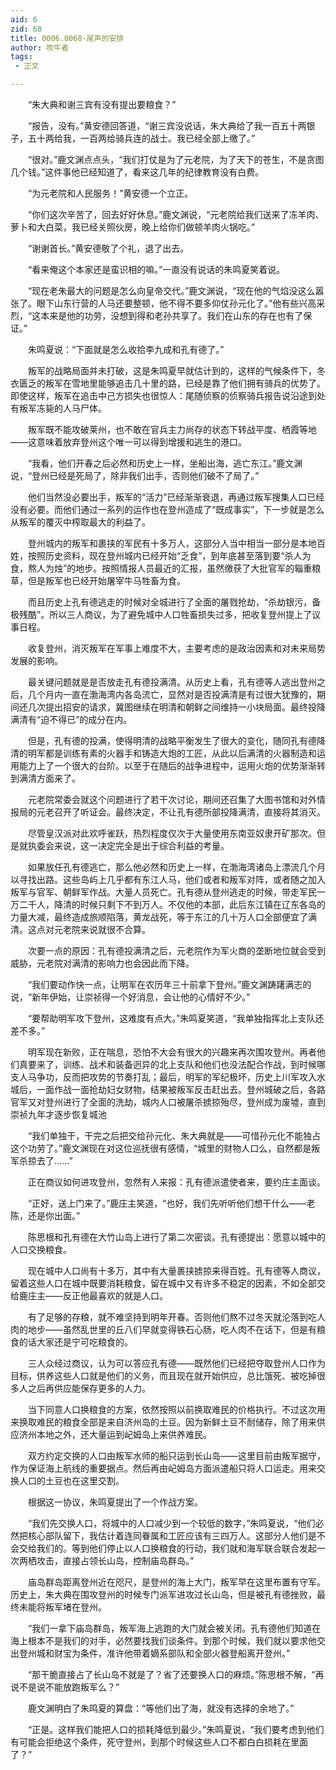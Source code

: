 ```yaml
---
aid: 6
zid: 68
title: 0006.0068-尾声的安排
author: 吹牛者
tags: 
 - 正文

---
```




　　“朱大典和谢三宾有没有提出要粮食？”

　　“报告，没有。”黄安德回答道，“谢三宾没说话，朱大典给了我一百五十两银子，五十两给我，一百两给骑兵连的战士。我已经全部上缴了。”

　　“很对。”鹿文渊点点头，“我们打仗是为了元老院，为了天下的苍生，不是贪图几个钱。”这件事他已经知道了，看来这几年的纪律教育没有白费。

　　“为元老院和人民服务！”黄安德一个立正。

　　“你们这次辛苦了，回去好好休息。”鹿文渊说，“元老院给我们送来了冻羊肉、萝卜和大白菜，我已经关照伙房，晚上给你们做顿羊肉火锅吃。”

　　“谢谢首长。”黄安德敬了个礼，退了出去。

　　“看来俺这个本家还是蛮识相的嘛。”一直没有说话的朱鸣夏笑着说。

　　“现在老朱最大的问题是怎么向皇帝交代。”鹿文渊说，“现在他的气焰没这么嚣张了。眼下山东行营的人马还要整顿，他不得不要多仰仗孙元化了。”他有些兴高采烈，“这本来是他的功劳，没想到得和老孙共享了。我们在山东的存在也有了保证。”

　　朱鸣夏说：“下面就是怎么收拾李九成和孔有德了。”

　　叛军的战略局面并未打破，这是朱鸣夏早就估计到的，这样的气候条件下，冬衣匮乏的叛军在雪地里能够追击几十里的路，已经是靠了他们拥有骑兵的优势了。即使这样，叛军在追击中己方损失也很惊人：尾随侦察的侦察骑兵报告说沿途到处有叛军冻毙的人马尸体。

　　叛军既不能攻破莱州，也不敢在官兵主力尚存的状态下转战平度、栖霞等地——这意味着放弃登州这个唯一可以得到增援和逃生的港口。

　　“我看，他们开春之后必然和历史上一样，坐船出海，逃亡东江。”鹿文渊说，“登州已经是死局了，除非我们出手，否则他们破不了局了。”

　　他们当然没必要出手，叛军的“活力”已经渐渐衰退，再通过叛军搜集人口已经没有必要。而他们通过一系列的运作也在登州造成了“既成事实”，下一步就是怎么从叛军的覆灭中榨取最大的利益了。

　　登州城内的叛军和裹挟的军民有十多万人，这部分人当中相当一部分是本地百姓，按照历史资料，现在登州城内已经开始“乏食”，到年底甚至落到要“杀人为食，熬人为烛”的地步。按照情报人员最近的汇报，虽然缴获了大批官军的辎重粮草，但是叛军也已经开始屠宰牛马牲畜为食。

　　而且历史上孔有德逃走的时候对全城进行了全面的屠戮抢劫，“杀劫银污，备极残酷”。所以三人商议，为了避免城中人口牲畜损失过多，把收复登州提上了议事日程。

　　收复登州，消灭叛军在军事上难度不大，主要考虑的是政治因素和对未来局势发展的影响。

　　最关键问题就是是否放走孔有德投满清。从历史上看，孔有德等人逃出登州之后，几个月内一直在渤海湾内各岛流亡，显然对是否投满清是有过很大犹豫的，期间还几次提出招安的请求，冀图继续在明清和朝鲜之间维持一小块局面。最终投降满清有“迫不得已”的成分在内。

　　但是，孔有德的投满，使得明清的战略平衡发生了很大的变化，随同孔有德降清的明军都是训练有素的火器手和铸造大炮的工匠，从此以后满清的火器制造和运用能力上了一个很大的台阶。以至于在随后的战争进程中，运用火炮的优势渐渐转到满清方面来了。

　　元老院常委会就这个问题进行了若干次讨论，期间还召集了大图书馆和对外情报局的元老召开了听证会。最终决定，不让孔有德所部投降满清，直接将其消灭。

　　尽管皇汉派对此欢呼雀跃，热烈程度仅次于大量使用东南亚奴隶开矿那次。但是就执委会来说，这一决定完全是出于综合利益的考量。

　　如果放任孔有德逃亡，那么他必然和历史上一样，在渤海湾诸岛上漂流几个月以寻找出路。这些岛屿上几乎都有东江人马，他们或者和叛军对阵，或者随之加入叛军与官军、朝鲜军作战。大量人员死亡。孔有德从登州逃走的时候，带走军民一万二千人，降清的时候只剩下不到万人。不仅他的本部，此后东江镇在辽东各岛的力量大减，最终造成旅顺陷落，黄龙战死，等于东江的几十万人口全部便宜了满清。这点对元老院来说就很不合算。

　　次要一点的原因：孔有德投满清之后，元老院作为军火商的垄断地位就会受到威胁，元老院对满清的影响力也会因此而下降。

　　“我们要动作快一点，让明军在农历年三十前拿下登州。”鹿文渊踌躇满志的说，“新年伊始，让崇祯得一个好消息，会让他的心情好不少。”

　　“要帮助明军攻下登州，这难度有点大。”朱鸣夏笑道，“我单独指挥北上支队还差不多。”

　　明军现在新败，正在喘息，恐怕不大会有很大的兴趣来再次围攻登州。再者他们真要来了，训练、战术和装备迥异的北上支队和他们也没法配合作战，到时候哪支人马争功，反而把攻势的节奏打乱；最后，明军的军纪极坏，历史上川军攻入水城后，一面作战一面抢劫妇女财物，结果被叛军反击赶出去。登州城破之后，各路官军又对登州进行了全面的洗劫，城内人口被屠杀掳掠殆尽，登州成为废墟，直到崇祯九年才逐步恢复城池

　　“我们单独干，干完之后把交给孙元化、朱大典就是——可惜孙元化不能独占这个功劳了。”鹿文渊现在对这位巡抚很有感情，“城里的财物人口么，自然都是叛军杀掠去了……”

　　正在商议如何进攻登州，忽然有人来报：孔有德派遣使者来，要约庄主面谈。

　　“正好，送上门来了。”鹿庄主笑道，“也好，我们先听听他们想干什么——老陈，还是你出面。”

　　陈思根和孔有德在大竹山岛上进行了第二次密谈。孔有德提出：愿意以城中的人口交换粮食。

　　现在城中人口尚有十多万，其中有大量裹挟掳掠来得百姓。孔有德等人商议，留着这些人口在城中既要消耗粮食，留在城中又有许多不稳定的因素，不如全部交给鹿庄主——反正他最喜欢的就是人口。

　　有了足够的存粮，就不难坚持到明年开春。否则他们熬不过冬天就沦落到吃人肉的地步——虽然乱世里的丘八们早就变得铁石心肠，吃人肉不在话下，但是有粮食的话大家还是宁可吃粮食的。

　　三人众经过商议，认为可以答应孔有德——既然他们已经把夺取登州人口作为目标，供养这些人口就是他们的义务，而且现在就开始供应，总比饿死、被吃掉很多人之后再供应能保存更多的人力。

　　当下同意人口换粮食的方案，依然按照以前换取难民的价格执行。不过这次用来换取难民的粮食全部是来自济州岛的土豆。因为新鲜土豆不耐储存，除了用来供应济州本地之外，还大量运到屺姆岛上来供养难民。

　　双方约定交换的人口由叛军水师的船只运到长山岛——这里目前由叛军据守，作为保证海上航线的重要据点。然后再由屺姆岛方面派遣船只将人口运走。用来交换人口的土豆也在这里交割。

　　根据这一协议，朱鸣夏提出了一个作战方案。

　　“我们先交换人口，将城中的人口减少到一个较低的数字，”朱鸣夏说，“他们必然把核心部队留下，我估计着连同眷属和工匠应该有三四万人。这部分人他们是不会交给我们的。等到他们停止以人口换粮食的行动，我们就和海军联合联合发起一次两栖攻击，直接占领长山岛，控制庙岛群岛。”

　　庙岛群岛距离登州近在咫尺，是登州的海上大门，叛军早在这里布置有守军。历史上，朱大典在围攻登州的时候专门派军进攻过长山岛，但是被孔有德挫败，最终未能将叛军堵在登州。

　　“我们一拿下庙岛群岛，叛军海上逃跑的大门就会被关闭。孔有德他们知道在海上根本不是我们的对手，必然要找我们谈条件。到那个时候，我们就以要求他交出登州城和财宝为条件，准许他带着嫡系部队和全部火器登船离开登州。”

　　“那干脆直接占了长山岛不就是了？省了还要换人口的麻烦。”陈思根不解，“再说不是说不能放跑叛军么？”

　　鹿文渊明白了朱鸣夏的算盘：“等他们出了海，就没有选择的余地了。”

　　“正是。这样我们能把人口的损耗降低到最少。”朱鸣夏说，“我们要考虑到他们有可能会拒绝这个条件，死守登州，到那个时候这些人口不都白白损耗在里面了？”


